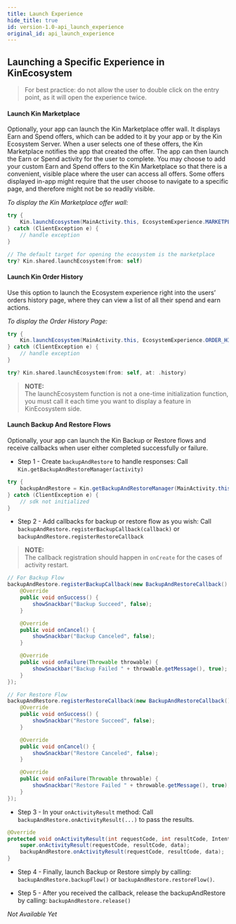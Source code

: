 ```yaml
---
title: Launch Experience
hide_title: true
id: version-1.0-api_launch_experience
original_id: api_launch_experience
---
```


## Launching a Specific Experience in KinEcosystem
> For best practice: do not allow the user to double click on the entry point, as it will open the experience twice.

#### Launch Kin Marketplace
Optionally, your app can launch the Kin Marketplace offer wall. It displays Earn and Spend offers, which can be added to it by your app or by the Kin Ecosystem Server. When a user selects one of these offers, the Kin Marketplace notifies the app that created the offer. The app can then launch the Earn or Spend activity for the user to complete.
You may choose to add your custom Earn and Spend offers to the Kin Marketplace so that there is a convenient, visible place where the user can access all offers. Some offers displayed in-app might require that the user choose to navigate to a specific page, and therefore might not be so readily visible.

*To display the Kin Marketplace offer wall:*

<!--DOCUSAURUS_CODE_TABS-->
<!--Android-->
```java
try {
    Kin.launchEcosystem(MainActivity.this, EcosystemExperience.MARKETPLACE);
} catch (ClientException e) {
    // handle exception
}
```
<!--iOS-->
```swift
// The default target for opening the ecosystem is the marketplace
try? Kin.shared.launchEcosystem(from: self)
```
<!--END_DOCUSAURUS_CODE_TABS-->

#### Launch Kin Order History
Use this option to launch the Ecosystem experience right into the users’ orders history page, where they can view a list of all their spend and earn actions.

*To display the Order History Page:*

<!--DOCUSAURUS_CODE_TABS-->
<!--Android-->
```java
try {
    Kin.launchEcosystem(MainActivity.this, EcosystemExperience.ORDER_HISTORY);
} catch (ClientException e) {
    // handle exception
}
```

<!--iOS-->
```swift
try? Kin.shared.launchEcosystem(from: self, at: .history)
```
<!--END_DOCUSAURUS_CODE_TABS-->

> **NOTE:**  
> The launchEcosystem function is not a one-time initialization function, you must call it each time you want to display a feature in KinEcosystem side.

#### Launch Backup And Restore Flows ###
Optionally, your app can launch the Kin Backup or Restore flows and receive callbacks when user either completed successfully or failure.

<!--DOCUSAURUS_CODE_TABS-->
<!--Android-->
* Step 1 - Create `backupAndRestore` to handle responses:
Call `Kin.getBackupAndRestoreManager(activity)`
```java
try {
    backupAndRestore = Kin.getBackupAndRestoreManager(MainActivity.this);
} catch (ClientException e) {
    // sdk not initialized
}
```

* Step 2 - Add callbacks for backup or restore flow as you wish:
Call `backupAndRestore.registerBackupCallback(callback)` or `backupAndRestore.registerRestoreCallback`

>**NOTE:**  
> The callback registration should happen in `onCreate` for the cases of activity restart.

```java
// For Backup Flow
backupAndRestore.registerBackupCallback(new BackupAndRestoreCallback() {
    @Override
    public void onSuccess() {
        showSnackbar("Backup Succeed", false);
    }

    @Override
    public void onCancel() {
        showSnackbar("Backup Canceled", false);
    }

    @Override
    public void onFailure(Throwable throwable) {
        showSnackbar("Backup Failed " + throwable.getMessage(), true);
    }
});

// For Restore Flow
backupAndRestore.registerRestoreCallback(new BackupAndRestoreCallback() {
    @Override
    public void onSuccess() {
        showSnackbar("Restore Succeed", false);
    }

    @Override
    public void onCancel() {
        showSnackbar("Restore Canceled", false);
    }

    @Override
    public void onFailure(Throwable throwable) {
        showSnackbar("Restore Failed " + throwable.getMessage(), true);
    }
});
```

* Step 3 - In your `onActivityResult` method: Call `backupAndRestore.onActivityResult(...)` to pass the results.
```java
@Override
protected void onActivityResult(int requestCode, int resultCode, Intent data) {
    super.onActivityResult(requestCode, resultCode, data);
    backupAndRestore.onActivityResult(requestCode, resultCode, data);
}
```

* Step 4 - Finally, launch Backup or Restore simply by calling: `backupAndRestore.backupFlow()` or `backupAndRestore.restoreFlow()`.

* Step 5 - After you received the callback, release the backupAndRestore by calling: `backupAndRestore.release()`
<!--iOS-->
*Not Available Yet*
<!--END_DOCUSAURUS_CODE_TABS-->
